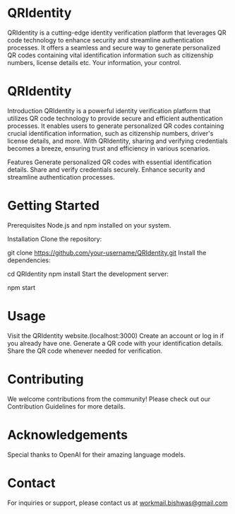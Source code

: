 # QRIdentity
QRIdentity is a cutting-edge identity verification platform that leverages QR code technology to enhance security and streamline authentication processes. It offers a seamless and secure way to generate personalized QR codes containing vital identification information such as citizenship numbers, license details etc. Your information, your control.

# QRIdentity

Introduction
QRIdentity is a powerful identity verification platform that utilizes QR code technology to provide secure and efficient authentication processes. It enables users to generate personalized QR codes containing crucial identification information, such as citizenship numbers, driver's license details, and more. With QRIdentity, sharing and verifying credentials becomes a breeze, ensuring trust and efficiency in various scenarios.

Features
Generate personalized QR codes with essential identification details.
Share and verify credentials securely.
Enhance security and streamline authentication processes.

# Getting Started
Prerequisites
Node.js and npm installed on your system.

Installation
Clone the repository:

git clone https://github.com/your-username/QRIdentity.git
Install the dependencies:

cd QRIdentity
npm install
Start the development server:

npm start

# Usage
Visit the QRIdentity website.(localhost:3000)
Create an account or log in if you already have one.
Generate a QR code with your identification details.
Share the QR code whenever needed for verification.

# Contributing
We welcome contributions from the community! Please check out our Contribution Guidelines for more details.

# Acknowledgements
Special thanks to OpenAI for their amazing language models.

# Contact
For inquiries or support, please contact us at workmail.bishwas@gmail.com
